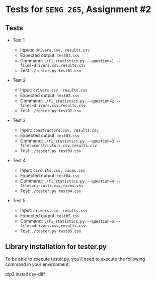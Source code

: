 # Tests for `SENG 265`, Assignment #2

## Tests

* Test 1
    * Inputs: `drivers.csv, results.csv`
    * Expected output: `test01.csv`
    * Command: `./f1_statistics.py --question=1 --files=drivers.csv,results.csv`
    * Test: `./tester.py test01.csv`

* Test 2
    * Input: `drivers.csv, results.csv`
    * Expected output: `test02.csv`
    * Command: `./f1_statistics.py --question=2 --files=drivers.csv,results.csv`
    * Test: `./tester.py test02.csv`

* Test 3
    * Input: `constructors.csv, results.csv`
    * Expected output: `test03.csv`
    * Command: `./f1_statistics.py --question=3 --files=constructors.csv,results.csv`
    * Test: `./tester.py test03.csv`

* Test 4
    * Input: `circuits.csv, races.csv`
    * Expected output: `test04.csv`
    * Command: `./f1_statistics.py --question=4 --files=circuits.csv,races.csv`
    * Test: `./tester.py test04.csv`

* Test 5
    * Input: `drivers.csv, results.csv`
    * Expected output: `test05.csv`
    * Command: `./f1_statistics.py --question=5 --files=drivers.csv,results.csv`
    * Test: `./tester.py test05.csv`

## Library installation for tester.py

To be able to execute tester.py, you'll need to execute the following command in your environment:

pip3 install csv-diff